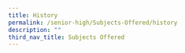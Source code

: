 ```yaml
---
title: History
permalink: /senior-high/Subjects-Offered/history
description: ""
third_nav_title: Subjects Offered
---
```

